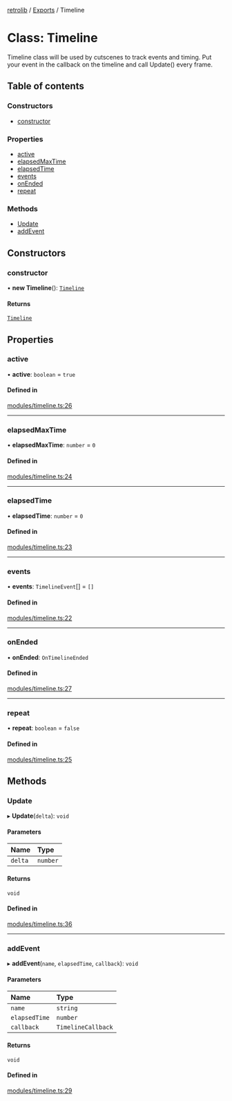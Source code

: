 [retrolib](../README.md) / [Exports](../modules.md) / Timeline

# Class: Timeline

Timeline class will be used by cutscenes to track
events and timing.  Put your event in the callback on the
timeline and call Update() every frame.

## Table of contents

### Constructors

- [constructor](Timeline.md#constructor)

### Properties

- [active](Timeline.md#active)
- [elapsedMaxTime](Timeline.md#elapsedmaxtime)
- [elapsedTime](Timeline.md#elapsedtime)
- [events](Timeline.md#events)
- [onEnded](Timeline.md#onended)
- [repeat](Timeline.md#repeat)

### Methods

- [Update](Timeline.md#update)
- [addEvent](Timeline.md#addevent)

## Constructors

### constructor

• **new Timeline**(): [`Timeline`](Timeline.md)

#### Returns

[`Timeline`](Timeline.md)

## Properties

### active

• **active**: `boolean` = `true`

#### Defined in

[modules/timeline.ts:26](https://github.com/philbgarner/retrolib/blob/97cd8c0/src/modules/timeline.ts#L26)

___

### elapsedMaxTime

• **elapsedMaxTime**: `number` = `0`

#### Defined in

[modules/timeline.ts:24](https://github.com/philbgarner/retrolib/blob/97cd8c0/src/modules/timeline.ts#L24)

___

### elapsedTime

• **elapsedTime**: `number` = `0`

#### Defined in

[modules/timeline.ts:23](https://github.com/philbgarner/retrolib/blob/97cd8c0/src/modules/timeline.ts#L23)

___

### events

• **events**: `TimelineEvent`[] = `[]`

#### Defined in

[modules/timeline.ts:22](https://github.com/philbgarner/retrolib/blob/97cd8c0/src/modules/timeline.ts#L22)

___

### onEnded

• **onEnded**: `OnTimelineEnded`

#### Defined in

[modules/timeline.ts:27](https://github.com/philbgarner/retrolib/blob/97cd8c0/src/modules/timeline.ts#L27)

___

### repeat

• **repeat**: `boolean` = `false`

#### Defined in

[modules/timeline.ts:25](https://github.com/philbgarner/retrolib/blob/97cd8c0/src/modules/timeline.ts#L25)

## Methods

### Update

▸ **Update**(`delta`): `void`

#### Parameters

| Name | Type |
| :------ | :------ |
| `delta` | `number` |

#### Returns

`void`

#### Defined in

[modules/timeline.ts:36](https://github.com/philbgarner/retrolib/blob/97cd8c0/src/modules/timeline.ts#L36)

___

### addEvent

▸ **addEvent**(`name`, `elapsedTime`, `callback`): `void`

#### Parameters

| Name | Type |
| :------ | :------ |
| `name` | `string` |
| `elapsedTime` | `number` |
| `callback` | `TimelineCallback` |

#### Returns

`void`

#### Defined in

[modules/timeline.ts:29](https://github.com/philbgarner/retrolib/blob/97cd8c0/src/modules/timeline.ts#L29)
